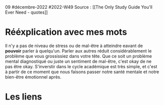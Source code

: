09 #décembre-2022 #2022-W49
Source : [[The Only Study Guide You'll Ever Need - quotes]]
# Rééxplication avec mes mots
Il n'y a pas de niveau de stress ou de mal-être à atteindre eavant de **pouvoir** parler à quelqu'un. Parler aux autres réduit considérablement le problème que vous grossissiez dans votre tête. Que ce soit un problème mental diagnostiqué ou juste un sentiment de mal-être, c'est okay de ne pas être okay. S'inverstir dans le cycle académique est très simple, et c'est à partir de ce moment que nous faisons passer notre santé mentale et notre bien-être émotionnel après.
# Les liens
